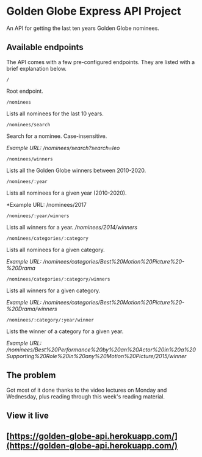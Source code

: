 # Golden Globe Express API Project

An API for getting the last ten years Golden Globe nominees.

## Available endpoints

The API comes with a few pre-configured endpoints. They are listed with a brief explanation below.


` / `

Root endpoint.


` /nominees `

Lists all nominees for the last 10 years.


` /nominees/search `

Search for a nominee. Case-insensitive.

*Example URL: /nominees/search?search=leo*


` /nominees/winners `

Lists all the Golden Globe winners between 2010-2020.


` /nominees/:year `

Lists all nominees for a given year (2010-2020).

*Example URL: /nominees/2017


` /nominees/:year/winners `

Lists all winners for a year.
*/nominees/2014/winners*


` /nominees/categories/:category `

Lists all nominees for a given category.

*Example URL: /nominees/categories/Best%20Motion%20Picture%20-%20Drama*


` /nominees/categories/:category/winners `

Lists all winners for a given category.

*Example URL: /nominees/categories/Best%20Motion%20Picture%20-%20Drama/winners*


` /nominees/:category/:year/winner `

Lists the winner of a category for a given year.

*Example URL: /nominees/Best%20Performance%20by%20an%20Actor%20in%20a%20Supporting%20Role%20in%20any%20Motion%20Picture/2015/winner*


## The problem

Got most of it done thanks to the video lectures on Monday and Wednesday, plus reading through this week's reading material.

## View it live

## [https://golden-globe-api.herokuapp.com/](https://golden-globe-api.herokuapp.com/)
